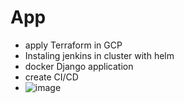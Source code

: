 # App
- apply Terraform in GCP
- Instaling jenkins in cluster with helm
- docker Django application
- create CI/CD
- ![image](https://user-images.githubusercontent.com/62676576/199807907-114d8331-b26f-4b4e-8f90-b59a0737e586.png)
